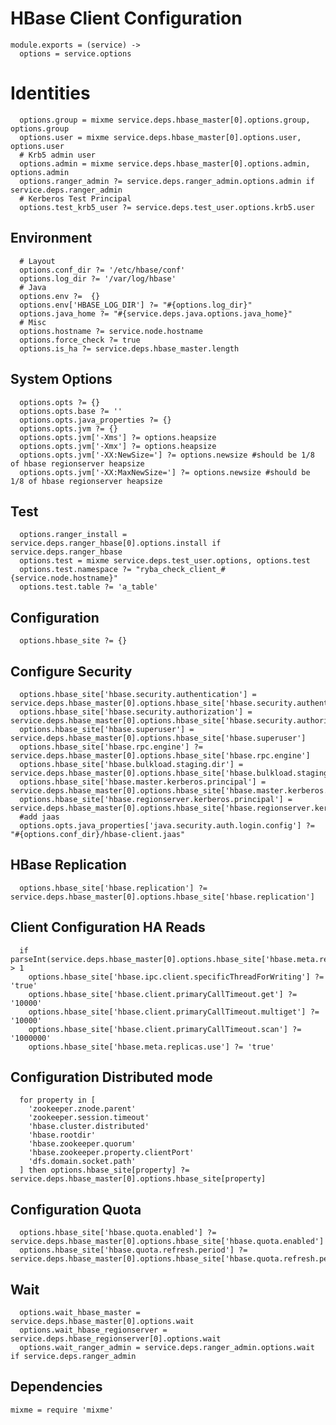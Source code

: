 
# HBase Client Configuration

    module.exports = (service) ->
      options = service.options

# Identities

      options.group = mixme service.deps.hbase_master[0].options.group, options.group
      options.user = mixme service.deps.hbase_master[0].options.user, options.user
      # Krb5 admin user
      options.admin = mixme service.deps.hbase_master[0].options.admin, options.admin
      options.ranger_admin ?= service.deps.ranger_admin.options.admin if service.deps.ranger_admin
      # Kerberos Test Principal
      options.test_krb5_user ?= service.deps.test_user.options.krb5.user

## Environment

      # Layout
      options.conf_dir ?= '/etc/hbase/conf'
      options.log_dir ?= '/var/log/hbase'
      # Java
      options.env ?=  {}
      options.env['HBASE_LOG_DIR'] ?= "#{options.log_dir}"
      options.java_home ?= "#{service.deps.java.options.java_home}"
      # Misc
      options.hostname ?= service.node.hostname
      options.force_check ?= true
      options.is_ha ?= service.deps.hbase_master.length

## System Options

      options.opts ?= {}
      options.opts.base ?= ''
      options.opts.java_properties ?= {}
      options.opts.jvm ?= {}
      options.opts.jvm['-Xms'] ?= options.heapsize
      options.opts.jvm['-Xmx'] ?= options.heapsize
      options.opts.jvm['-XX:NewSize='] ?= options.newsize #should be 1/8 of hbase regionserver heapsize
      options.opts.jvm['-XX:MaxNewSize='] ?= options.newsize #should be 1/8 of hbase regionserver heapsize

## Test

      options.ranger_install = service.deps.ranger_hbase[0].options.install if service.deps.ranger_hbase
      options.test = mixme service.deps.test_user.options, options.test
      options.test.namespace ?= "ryba_check_client_#{service.node.hostname}"
      options.test.table ?= 'a_table'

## Configuration

      options.hbase_site ?= {}

## Configure Security

      options.hbase_site['hbase.security.authentication'] = service.deps.hbase_master[0].options.hbase_site['hbase.security.authentication']
      options.hbase_site['hbase.security.authorization'] = service.deps.hbase_master[0].options.hbase_site['hbase.security.authorization']
      options.hbase_site['hbase.superuser'] = service.deps.hbase_master[0].options.hbase_site['hbase.superuser']
      options.hbase_site['hbase.rpc.engine'] ?= service.deps.hbase_master[0].options.hbase_site['hbase.rpc.engine']
      options.hbase_site['hbase.bulkload.staging.dir'] = service.deps.hbase_master[0].options.hbase_site['hbase.bulkload.staging.dir']
      options.hbase_site['hbase.master.kerberos.principal'] = service.deps.hbase_master[0].options.hbase_site['hbase.master.kerberos.principal']
      options.hbase_site['hbase.regionserver.kerberos.principal'] = service.deps.hbase_master[0].options.hbase_site['hbase.regionserver.kerberos.principal']
      #add jaas
      options.opts.java_properties['java.security.auth.login.config'] ?= "#{options.conf_dir}/hbase-client.jaas"


## HBase Replication

      options.hbase_site['hbase.replication'] ?= service.deps.hbase_master[0].options.hbase_site['hbase.replication']

## Client Configuration HA Reads

      if parseInt(service.deps.hbase_master[0].options.hbase_site['hbase.meta.replica.count']) > 1
        options.hbase_site['hbase.ipc.client.specificThreadForWriting'] ?= 'true'
        options.hbase_site['hbase.client.primaryCallTimeout.get'] ?= '10000'
        options.hbase_site['hbase.client.primaryCallTimeout.multiget'] ?= '10000'
        options.hbase_site['hbase.client.primaryCallTimeout.scan'] ?= '1000000'
        options.hbase_site['hbase.meta.replicas.use'] ?= 'true'

## Configuration Distributed mode

      for property in [
        'zookeeper.znode.parent'
        'zookeeper.session.timeout'
        'hbase.cluster.distributed'
        'hbase.rootdir'
        'hbase.zookeeper.quorum'
        'hbase.zookeeper.property.clientPort'
        'dfs.domain.socket.path'
      ] then options.hbase_site[property] ?= service.deps.hbase_master[0].options.hbase_site[property]

## Configuration Quota

      options.hbase_site['hbase.quota.enabled'] ?= service.deps.hbase_master[0].options.hbase_site['hbase.quota.enabled']
      options.hbase_site['hbase.quota.refresh.period'] ?= service.deps.hbase_master[0].options.hbase_site['hbase.quota.refresh.period']

## Wait

      options.wait_hbase_master = service.deps.hbase_master[0].options.wait
      options.wait_hbase_regionserver = service.deps.hbase_regionserver[0].options.wait
      options.wait_ranger_admin = service.deps.ranger_admin.options.wait if service.deps.ranger_admin

## Dependencies

    mixme = require 'mixme'
